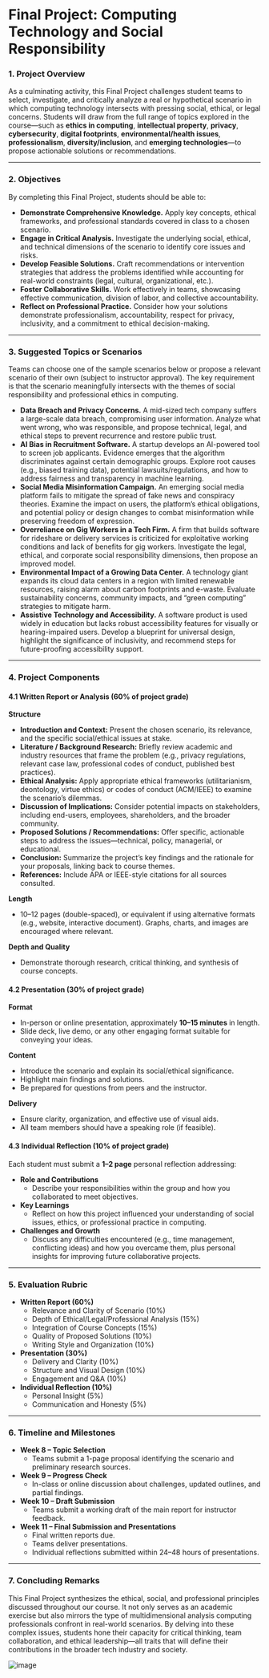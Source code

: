 # Final Project: Computing Technology and Social Responsibility

### 1. Project Overview

As a culminating activity, this Final Project challenges student teams to select, investigate, and critically analyze a real or hypothetical scenario in which computing technology intersects with pressing social, ethical, or legal concerns. Students will draw from the full range of topics explored in the course—such as **ethics in computing**, **intellectual property**, **privacy**, **cybersecurity**, **digital footprints**, **environmental/health issues**, **professionalism**, **diversity/inclusion**, and **emerging technologies**—to propose actionable solutions or recommendations.

---

### 2. Objectives

By completing this Final Project, students should be able to:

* **Demonstrate Comprehensive Knowledge.** Apply key concepts, ethical frameworks, and professional standards covered in class to a chosen scenario.
* **Engage in Critical Analysis.** Investigate the underlying social, ethical, and technical dimensions of the scenario to identify core issues and risks.
* **Develop Feasible Solutions.** Craft recommendations or intervention strategies that address the problems identified while accounting for real-world constraints (legal, cultural, organizational, etc.).
* **Foster Collaborative Skills.** Work effectively in teams, showcasing effective communication, division of labor, and collective accountability.
* **Reflect on Professional Practice.** Consider how your solutions demonstrate professionalism, accountability, respect for privacy, inclusivity, and a commitment to ethical decision-making.

---

### 3. Suggested Topics or Scenarios

Teams can choose one of the sample scenarios below or propose a relevant scenario of their own (subject to instructor approval). The key requirement is that the scenario meaningfully intersects with the themes of social responsibility and professional ethics in computing.

* **Data Breach and Privacy Concerns.** A mid-sized tech company suffers a large-scale data breach, compromising user information. Analyze what went wrong, who was responsible, and propose technical, legal, and ethical steps to prevent recurrence and restore public trust.
* **AI Bias in Recruitment Software.** A startup develops an AI-powered tool to screen job applicants. Evidence emerges that the algorithm discriminates against certain demographic groups. Explore root causes (e.g., biased training data), potential lawsuits/regulations, and how to address fairness and transparency in machine learning.
* **Social Media Misinformation Campaign.** An emerging social media platform fails to mitigate the spread of fake news and conspiracy theories. Examine the impact on users, the platform’s ethical obligations, and potential policy or design changes to combat misinformation while preserving freedom of expression.
* **Overreliance on Gig Workers in a Tech Firm.** A firm that builds software for rideshare or delivery services is criticized for exploitative working conditions and lack of benefits for gig workers. Investigate the legal, ethical, and corporate social responsibility dimensions, then propose an improved model.
* **Environmental Impact of a Growing Data Center.** A technology giant expands its cloud data centers in a region with limited renewable resources, raising alarm about carbon footprints and e-waste. Evaluate sustainability concerns, community impacts, and “green computing” strategies to mitigate harm.
* **Assistive Technology and Accessibility.** A software product is used widely in education but lacks robust accessibility features for visually or hearing-impaired users. Develop a blueprint for universal design, highlight the significance of inclusivity, and recommend steps for future-proofing accessibility support.

---

### 4. Project Components

#### 4.1 Written Report or Analysis (60% of project grade)

**Structure**

* **Introduction and Context:** Present the chosen scenario, its relevance, and the specific social/ethical issues at stake.
* **Literature / Background Research:** Briefly review academic and industry resources that frame the problem (e.g., privacy regulations, relevant case law, professional codes of conduct, published best practices).
* **Ethical Analysis:** Apply appropriate ethical frameworks (utilitarianism, deontology, virtue ethics) or codes of conduct (ACM/IEEE) to examine the scenario’s dilemmas.
* **Discussion of Implications:** Consider potential impacts on stakeholders, including end-users, employees, shareholders, and the broader community.
* **Proposed Solutions / Recommendations:** Offer specific, actionable steps to address the issues—technical, policy, managerial, or educational.
* **Conclusion:** Summarize the project’s key findings and the rationale for your proposals, linking back to course themes.
* **References:** Include APA or IEEE-style citations for all sources consulted.

**Length**

* 10–12 pages (double-spaced), or equivalent if using alternative formats (e.g., website, interactive document). Graphs, charts, and images are encouraged where relevant.

**Depth and Quality**

* Demonstrate thorough research, critical thinking, and synthesis of course concepts.

#### 4.2 Presentation (30% of project grade)

**Format**

* In-person or online presentation, approximately **10–15 minutes** in length.
* Slide deck, live demo, or any other engaging format suitable for conveying your ideas.

**Content**

* Introduce the scenario and explain its social/ethical significance.
* Highlight main findings and solutions.
* Be prepared for questions from peers and the instructor.

**Delivery**

* Ensure clarity, organization, and effective use of visual aids.
* All team members should have a speaking role (if feasible).

#### 4.3 Individual Reflection (10% of project grade)

Each student must submit a **1–2 page** personal reflection addressing:

* **Role and Contributions**
    * Describe your responsibilities within the group and how you collaborated to meet objectives.
* **Key Learnings**
    * Reflect on how this project influenced your understanding of social issues, ethics, or professional practice in computing.
* **Challenges and Growth**
    * Discuss any difficulties encountered (e.g., time management, conflicting ideas) and how you overcame them, plus personal insights for improving future collaborative projects.

---

### 5. Evaluation Rubric

* **Written Report (60%)**
    * Relevance and Clarity of Scenario (10%)
    * Depth of Ethical/Legal/Professional Analysis (15%)
    * Integration of Course Concepts (15%)
    * Quality of Proposed Solutions (10%)
    * Writing Style and Organization (10%)
* **Presentation (30%)**
    * Delivery and Clarity (10%)
    * Structure and Visual Design (10%)
    * Engagement and Q&A (10%)
* **Individual Reflection (10%)**
    * Personal Insight (5%)
    * Communication and Honesty (5%)

---

### 6. Timeline and Milestones

* **Week 8 – Topic Selection**
    * Teams submit a 1-page proposal identifying the scenario and preliminary research sources.
* **Week 9 – Progress Check**
    * In-class or online discussion about challenges, updated outlines, and partial findings.
* **Week 10 – Draft Submission**
    * Teams submit a working draft of the main report for instructor feedback.
* **Week 11 – Final Submission and Presentations**
    * Final written reports due.
    * Teams deliver presentations.
    * Individual reflections submitted within 24–48 hours of presentations.

---

### 7. Concluding Remarks

This Final Project synthesizes the ethical, social, and professional principles discussed throughout our course. It not only serves as an academic exercise but also mirrors the type of multidimensional analysis computing professionals confront in real-world scenarios. By delving into these complex issues, students hone their capacity for critical thinking, team collaboration, and ethical leadership—all traits that will define their contributions in the broader tech industry and society.

![image](https://github.com/user-attachments/assets/50f5cfb3-210c-4285-93ac-c4edaa043e3d)

